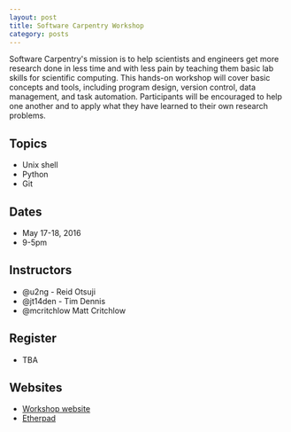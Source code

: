 ```yaml
---
layout: post
title: Software Carpentry Workshop
category: posts
---
```


Software Carpentry's mission is to help scientists and engineers get more research done in less time and with less pain by teaching them basic lab skills for scientific computing. This hands-on workshop will cover basic concepts and tools, including program design, version control, data management, and task automation. Participants will be encouraged to help one another and to apply what they have learned to their own research problems.

## Topics 

* Unix shell
* Python
* Git 

## Dates

* May 17-18, 2016
* 9-5pm 

## Instructors

* @u2ng - Reid Otsuji
* @jt14den - Tim Dennis 
* @mcritchlow Matt Critchlow

## Register 

* TBA 

## Websites

* [Workshop website](http://ucsdlib.github.io/2016-05-17-ucsd/)
* [Etherpad](http://pad.software-carpentry.org/2016-05-17-ucsd)

